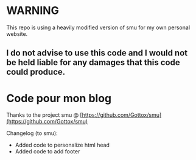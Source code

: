 # WARNING

This repo is using a heavily modified version of smu for my own personal website.

## I do not advise to use this code and I would not be held liable for any damages that this code could produce.

# Code pour mon blog

Thanks to the project smu @ [https://github.com/Gottox/smu](https://github.com/Gottox/smu)

Changelog (to smu):
- Added code to personalize html head
- Added code to add footer
